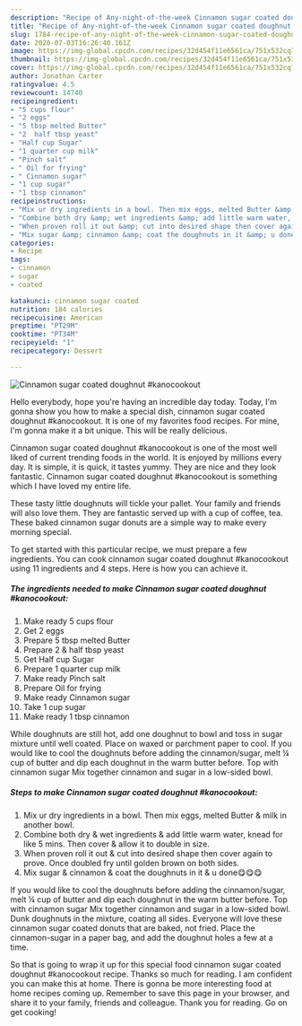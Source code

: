 ```yaml
---
description: "Recipe of Any-night-of-the-week Cinnamon sugar coated doughnut #kanocookout"
title: "Recipe of Any-night-of-the-week Cinnamon sugar coated doughnut #kanocookout"
slug: 1784-recipe-of-any-night-of-the-week-cinnamon-sugar-coated-doughnut-kanocookout
date: 2020-07-03T16:26:40.161Z
image: https://img-global.cpcdn.com/recipes/32d454f11e6561ca/751x532cq70/cinnamon-sugar-coated-doughnut-kanocookout-recipe-main-photo.jpg
thumbnail: https://img-global.cpcdn.com/recipes/32d454f11e6561ca/751x532cq70/cinnamon-sugar-coated-doughnut-kanocookout-recipe-main-photo.jpg
cover: https://img-global.cpcdn.com/recipes/32d454f11e6561ca/751x532cq70/cinnamon-sugar-coated-doughnut-kanocookout-recipe-main-photo.jpg
author: Jonathan Carter
ratingvalue: 4.5
reviewcount: 14740
recipeingredient:
- "5 cups flour"
- "2 eggs"
- "5 tbsp melted Butter"
- "2  half tbsp yeast"
- "Half cup Sugar"
- "1 quarter cup milk"
- "Pinch salt"
- " Oil for frying"
- " Cinnamon sugar"
- "1 cup sugar"
- "1 tbsp cinnamon"
recipeinstructions:
- "Mix ur dry ingredients in a bowl. Then mix eggs, melted Butter &amp; milk in another bowl."
- "Combine both dry &amp; wet ingredients &amp; add little warm water, knead for like 5 mins. Then cover &amp; allow it to double in size."
- "When proven roll it out &amp; cut into desired shape then cover again to prove. Once doubled fry until golden brown on both sides."
- "Mix sugar &amp; cinnamon &amp; coat the doughnuts in it &amp; u done😋😋😋"
categories:
- Recipe
tags:
- cinnamon
- sugar
- coated

katakunci: cinnamon sugar coated 
nutrition: 184 calories
recipecuisine: American
preptime: "PT29M"
cooktime: "PT34M"
recipeyield: "1"
recipecategory: Dessert

---
```



![Cinnamon sugar coated doughnut #kanocookout](https://img-global.cpcdn.com/recipes/32d454f11e6561ca/751x532cq70/cinnamon-sugar-coated-doughnut-kanocookout-recipe-main-photo.jpg)

Hello everybody, hope you're having an incredible day today. Today, I'm gonna show you how to make a special dish, cinnamon sugar coated doughnut #kanocookout. It is one of my favorites food recipes. For mine, I'm gonna make it a bit unique. This will be really delicious.

Cinnamon sugar coated doughnut #kanocookout is one of the most well liked of current trending foods in the world. It is enjoyed by millions every day. It is simple, it is quick, it tastes yummy. They are nice and they look fantastic. Cinnamon sugar coated doughnut #kanocookout is something which I have loved my entire life.

These tasty little doughnuts will tickle your pallet. Your family and friends will also love them. They are fantastic served up with a cup of coffee, tea. These baked cinnamon sugar donuts are a simple way to make every morning special.


To get started with this particular recipe, we must prepare a few ingredients. You can cook cinnamon sugar coated doughnut #kanocookout using 11 ingredients and 4 steps. Here is how you can achieve it.

<!--inarticleads1-->

##### The ingredients needed to make Cinnamon sugar coated doughnut #kanocookout:

1. Make ready 5 cups flour
1. Get 2 eggs
1. Prepare 5 tbsp melted Butter
1. Prepare 2 &amp; half tbsp yeast
1. Get Half cup Sugar
1. Prepare 1 quarter cup milk
1. Make ready Pinch salt
1. Prepare  Oil for frying
1. Make ready  Cinnamon sugar
1. Take 1 cup sugar
1. Make ready 1 tbsp cinnamon


While doughnuts are still hot, add one doughnut to bowl and toss in sugar mixture until well coated. Place on waxed or parchment paper to cool. If you would like to cool the doughnuts before adding the cinnamon/sugar, melt ¼ cup of butter and dip each doughnut in the warm butter before. Top with cinnamon sugar Mix together cinnamon and sugar in a low-sided bowl. 

<!--inarticleads2-->

##### Steps to make Cinnamon sugar coated doughnut #kanocookout:

1. Mix ur dry ingredients in a bowl. Then mix eggs, melted Butter &amp; milk in another bowl.
1. Combine both dry &amp; wet ingredients &amp; add little warm water, knead for like 5 mins. Then cover &amp; allow it to double in size.
1. When proven roll it out &amp; cut into desired shape then cover again to prove. Once doubled fry until golden brown on both sides.
1. Mix sugar &amp; cinnamon &amp; coat the doughnuts in it &amp; u done😋😋😋


If you would like to cool the doughnuts before adding the cinnamon/sugar, melt ¼ cup of butter and dip each doughnut in the warm butter before. Top with cinnamon sugar Mix together cinnamon and sugar in a low-sided bowl. Dunk doughnuts in the mixture, coating all sides. Everyone will love these cinnamon sugar coated donuts that are baked, not fried. Place the cinnamon-sugar in a paper bag, and add the doughnut holes a few at a time. 

So that is going to wrap it up for this special food cinnamon sugar coated doughnut #kanocookout recipe. Thanks so much for reading. I am confident you can make this at home. There is gonna be more interesting food at home recipes coming up. Remember to save this page in your browser, and share it to your family, friends and colleague. Thank you for reading. Go on get cooking!
